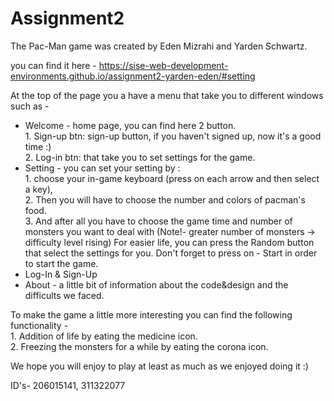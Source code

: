 # Assignment2

The Pac-Man game was created by Eden Mizrahi and Yarden Schwartz.	

you can find it here - https://sise-web-development-environments.github.io/assignment2-yarden-eden/#setting

At the top of the page you a have a menu that take you to different windows such as -
* Welcome - home page, you can find here 2 button. 
<br>1. Sign-up btn: sign-up button, if you haven't signed up, now it's a good time :) 
<br>2. Log-in btn: that take you to set settings for the game.
* Setting - you can set your setting by : 
<br>1. choose your in-game keyboard (press on each arrow and then select a key),
<br>2. Then you will have to choose the number and colors of pacman's food. 
<br>3. And after all you have to choose the game time and number of monsters you want to deal with (Note!- greater number of monsters -> difficulty level rising)
For easier life, you can press the Random button that select the settings for you.
Don't forget to press on - Start in order to start the game.
* Log-In & Sign-Up 
* About - a little bit of information about the code&design and the difficults we faced.

To make the game a little more interesting you can find the following functionality -
<br>1. Addition of life by eating the medicine icon.
<br>2. Freezing the monsters for a while by eating the corona icon.

We hope you will enjoy to play at least as much as we enjoyed doing it :)

ID's- 206015141, 311322077
 
